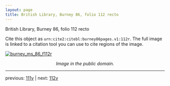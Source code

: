 ```yaml
---
layout: page
title: British Library, Burney 86, folio 112 recto
---
```


British Library, Burney 86, folio 112 recto

Cite this object as `urn:cite2:citebl:burney86pages.v1:112r`.  The full image is linked to a citation tool you can use to cite regions of the image.

[![burney_ms_86_f112r](http://www.homermultitext.org/iipsrv?IIIF=/project/homer/pyramidal/deepzoom/citebl/burney86imgs/v1/burney_ms_86_f112r.tif/full/800,/0/default.jpg)](http://www.homermultitext.org/ict2/?urn=urn:cite2:citebl:burney86imgs.v1:burney_ms_86_f112r) 

<p style="text-align: center; font-style: italic;">Image in the public domain.</p>

---

previous: [111v](../111v/) | next: [112v](../112v/)